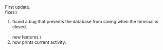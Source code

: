 First update.\
fixes:\
1. found a bug that prevents the database from saving when the terminal is closed.\
\
new features \
1. now prints current activity.
